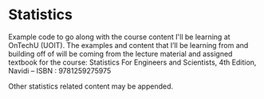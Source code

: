 # Statistics
Example code to go along with the course content I'll be learning at OnTechU (UOIT). The examples and content that I’ll be learning from and building off of will be coming from the lecture material and assigned textbook for the course: Statistics For Engineers and Scientists, 4th Edition, Navidi – ISBN : 9781259275975

Other statistics related content may be appended.
